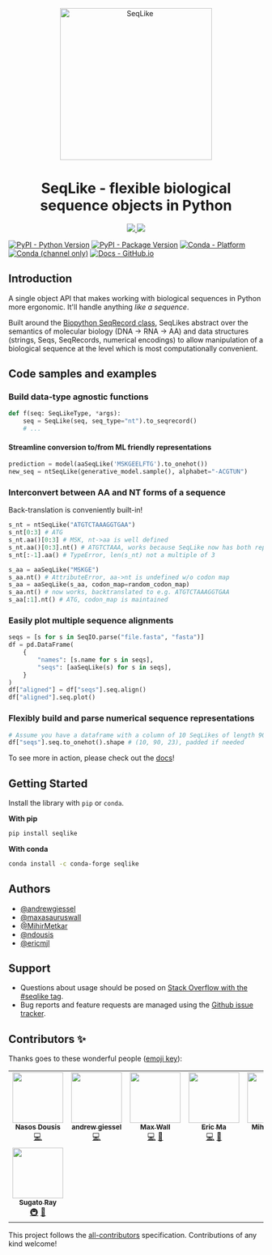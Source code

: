 <p align="center">
 <img src="docs/images/logo-symbol-color.svg?raw=true", width="300", alt="SeqLike">
</p>

<h1 align="center"> SeqLike - flexible biological sequence objects in Python </h1>

<!-- ALL-CONTRIBUTORS-BADGE:START - Do not remove or modify this section -->
<p align="center">
  <a href="#contributors-">
    <img src="https://img.shields.io/badge/all_contributors-8-orange.svg?style=flat-square">
  </a>
  <a href="https://github.com/modernatx/seqlike/blob/main/LICENSE">
    <img src="https://img.shields.io/badge/license-Apache%202-blue">
  </a>
</p>
<!-- ALL-CONTRIBUTORS-BADGE:END -->

<!--- BADGES: START --->
[![PyPI - Python Version](https://img.shields.io/pypi/pyversions/seqlike?logo=pypi&style=flat&color=blue)][#pypi-package]
[![PyPI - Package Version](https://img.shields.io/pypi/v/seqlike?logo=pypi&style=flat&color=orange)][#pypi-package]
[![Conda - Platform](https://img.shields.io/conda/pn/conda-forge/seqlike?logo=anaconda&style=flat)][#conda-forge-package]
[![Conda (channel only)](https://img.shields.io/conda/vn/conda-forge/seqlike?logo=anaconda&style=flat&color=orange)][#conda-forge-package]
[![Docs - GitHub.io](https://img.shields.io/static/v1?logo=github&style=flat&color=pink&label=docs&message=seqlike)][#docs-package]

[#pypi-package]: https://pypi.org/project/seqlike/
[#conda-forge-package]: https://anaconda.org/conda-forge/seqlike
[#docs-package]: https://modernatx.github.io/seqlike
<!--- BADGES: END --->

## Introduction
A single object API that makes working with biological sequences in Python
 more ergonomic. It'll handle anything _like a sequence_.  

Built around the [Biopython SeqRecord class](https://biopython.org/wiki/SeqRecord),
SeqLikes abstract over the semantics of molecular biology (DNA -> RNA -> AA)
and data structures (strings, Seqs, SeqRecords, numerical encodings)
to allow manipulation of a biological sequence
at the level which is most computationally convenient.

## Code samples and examples

### Build data-type agnostic functions

```python
def f(seq: SeqLikeType, *args):
	seq = SeqLike(seq, seq_type="nt").to_seqrecord()
	# ...
```

#### Streamline conversion to/from ML friendly representations

```python
prediction = model(aaSeqLike('MSKGEELFTG').to_onehot())
new_seq = ntSeqLike(generative_model.sample(), alphabet="-ACGTUN")
```

### Interconvert between AA and NT forms of a sequence

Back-translation is conveniently built-in!

```python
s_nt = ntSeqLike("ATGTCTAAAGGTGAA")
s_nt[0:3] # ATG
s_nt.aa()[0:3] # MSK, nt->aa is well defined
s_nt.aa()[0:3].nt() # ATGTCTAAA, works because SeqLike now has both reps
s_nt[:-1].aa() # TypeError, len(s_nt) not a multiple of 3

s_aa = aaSeqLike("MSKGE")
s_aa.nt() # AttributeError, aa->nt is undefined w/o codon map
s_aa = aaSeqLike(s_aa, codon_map=random_codon_map)
s_aa.nt() # now works, backtranslated to e.g. ATGTCTAAAGGTGAA
s_aa[:1].nt() # ATG, codon_map is maintained
```

### Easily plot multiple sequence alignments

```python
seqs = [s for s in SeqIO.parse("file.fasta", "fasta")]
df = pd.DataFrame(
    {
        "names": [s.name for s in seqs],
        "seqs": [aaSeqLike(s) for s in seqs],
    }
)
df["aligned"] = df["seqs"].seq.align()
df["aligned"].seq.plot()
```

### Flexibly build and parse numerical sequence representations

```python
# Assume you have a dataframe with a column of 10 SeqLikes of length 90
df["seqs"].seq.to_onehot().shape # (10, 90, 23), padded if needed
```

To see more in action,
please check out the [docs](https://modernatx.github.io/seqlike/)!

<!-- ![Logo](https://dev-to-uploads.s3.amazonaws.com/uploads/articles/th5xamgrr6se0x5ro4g6.png) -->


## Getting Started

Install the library with `pip` or `conda`.

**With pip**

```python
pip install seqlike
```

**With conda**

```sh
conda install -c conda-forge seqlike
```

## Authors

- [@andrewgiessel](https://github.com/andrewgiessel)
- [@maxasauruswall](https://github.com/maxasauruswall)
- [@MihirMetkar](https://github.com/MihirMetkar)
- [@ndousis](https://github.com/ndousis)
- [@ericmjl](https://github.com/ericmjl)

## Support

- Questions about usage should be posed on [Stack Overflow with the #seqlike tag][SO].
- Bug reports and feature requests are managed using the [Github issue tracker][gh_issues].

[SO]: https://stackoverflow.com/questions/tagged/seqlike
[gh_issues]: https://github.com/modernatx/seqlike/issues

## Contributors ✨

Thanks goes to these wonderful people ([emoji key](https://allcontributors.org/docs/en/emoji-key)):

<!-- ALL-CONTRIBUTORS-LIST:START - Do not remove or modify this section -->
<!-- prettier-ignore-start -->
<!-- markdownlint-disable -->
<table>
  <tr>
    <td align="center"><a href="https://github.com/ndousis"><img src="https://avatars.githubusercontent.com/u/15198691?v=4?s=100" width="100px;" alt=""/><br /><sub><b>Nasos Dousis</b></sub></a><br /><a href="https://github.com/modernatx/seqlike/commits?author=ndousis" title="Code">💻</a></td>
    <td align="center"><a href="http://giessel.com"><img src="https://avatars.githubusercontent.com/u/1160997?v=4?s=100" width="100px;" alt=""/><br /><sub><b>andrew giessel</b></sub></a><br /><a href="https://github.com/modernatx/seqlike/commits?author=andrewgiessel" title="Code">💻</a></td>
    <td align="center"><a href="https://github.com/maxasauruswall"><img src="https://avatars.githubusercontent.com/u/14082213?v=4?s=100" width="100px;" alt=""/><br /><sub><b>Max Wall</b></sub></a><br /><a href="https://github.com/modernatx/seqlike/commits?author=maxasauruswall" title="Code">💻</a> <a href="https://github.com/modernatx/seqlike/commits?author=maxasauruswall" title="Documentation">📖</a></td>
    <td align="center"><a href="https://ericmjl.github.io/"><img src="https://avatars.githubusercontent.com/u/2631566?v=4?s=100" width="100px;" alt=""/><br /><sub><b>Eric Ma</b></sub></a><br /><a href="https://github.com/modernatx/seqlike/commits?author=ericmjl" title="Code">💻</a> <a href="https://github.com/modernatx/seqlike/commits?author=ericmjl" title="Documentation">📖</a></td>
    <td align="center"><a href="https://github.com/MihirMetkar"><img src="https://avatars.githubusercontent.com/u/9938754?v=4?s=100" width="100px;" alt=""/><br /><sub><b>Mihir Metkar</b></sub></a><br /><a href="#ideas-MihirMetkar" title="Ideas, Planning, & Feedback">🤔</a> <a href="https://github.com/modernatx/seqlike/commits?author=MihirMetkar" title="Code">💻</a></td>
    <td align="center"><a href="https://github.com/mccaron707"><img src="https://avatars.githubusercontent.com/u/26267127?v=4?s=100" width="100px;" alt=""/><br /><sub><b>Marcus Caron</b></sub></a><br /><a href="https://github.com/modernatx/seqlike/commits?author=mccaron707" title="Documentation">📖</a></td>
    <td align="center"><a href="https://github.com/pagpires"><img src="https://avatars.githubusercontent.com/u/7856031?v=4?s=100" width="100px;" alt=""/><br /><sub><b>pagpires</b></sub></a><br /><a href="https://github.com/modernatx/seqlike/commits?author=pagpires" title="Documentation">📖</a></td>
  </tr>
  <tr>
    <td align="center"><a href="https://www.linkedin.com/in/sugatoray/"><img src="https://avatars.githubusercontent.com/u/10201242?v=4?s=100" width="100px;" alt=""/><br /><sub><b>Sugato Ray</b></sub></a><br /><a href="#infra-sugatoray" title="Infrastructure (Hosting, Build-Tools, etc)">🚇</a> <a href="#maintenance-sugatoray" title="Maintenance">🚧</a></td>
  </tr>
</table>

<!-- markdownlint-restore -->
<!-- prettier-ignore-end -->

<!-- ALL-CONTRIBUTORS-LIST:END -->

This project follows the [all-contributors](https://github.com/all-contributors/all-contributors) specification. Contributions of any kind welcome!
